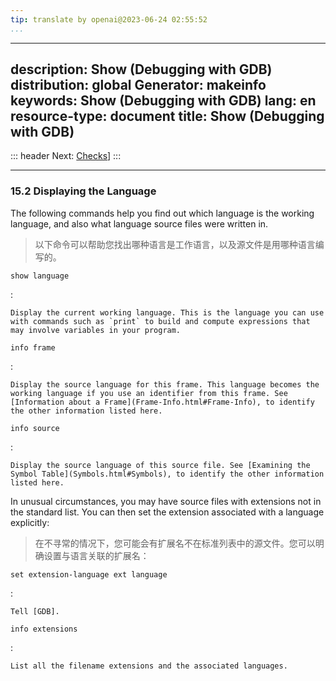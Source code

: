 ```yaml
---
tip: translate by openai@2023-06-24 02:55:52
...
```

---
description: Show (Debugging with GDB)
distribution: global
Generator: makeinfo
keywords: Show (Debugging with GDB)
lang: en
resource-type: document
title: Show (Debugging with GDB)
---
::: header
Next: [Checks](Checks.html#Checks)]
:::

---

### 15.2 Displaying the Language


The following commands help you find out which language is the working language, and also what language source files were written in.

> 以下命令可以帮助您找出哪种语言是工作语言，以及源文件是用哪种语言编写的。

`show language`

:

```
Display the current working language. This is the language you can use with commands such as `print` to build and compute expressions that may involve variables in your program.
```

`info frame`

:

```
Display the source language for this frame. This language becomes the working language if you use an identifier from this frame. See [Information about a Frame](Frame-Info.html#Frame-Info), to identify the other information listed here.
```

`info source`

:

```
Display the source language of this source file. See [Examining the Symbol Table](Symbols.html#Symbols), to identify the other information listed here.
```


In unusual circumstances, you may have source files with extensions not in the standard list. You can then set the extension associated with a language explicitly:

> 在不寻常的情况下，您可能会有扩展名不在标准列表中的源文件。您可以明确设置与语言关联的扩展名：

`set extension-language ext language`

:

```
Tell [GDB].
```

`info extensions`

:

```
List all the filename extensions and the associated languages.
```
